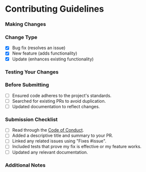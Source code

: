 # Contributing Guidelines

### Making Changes

<!-- Briefly summarize your changes. Use "Fixes #issue" to link relevant issues. -->

### Change Type

<!-- Mark the type of change by placing an "x" in the appropriate box. -->

- [x] Bug fix (resolves an issue)
- [x] New feature (adds functionality)
- [x] Update (enhances existing functionality)

### Testing Your Changes

<!-- Describe how the changes can be tested. Include steps or scenarios. -->

### Before Submitting

- [ ] Ensured code adheres to the project's standards.
- [ ] Searched for existing PRs to avoid duplication.
- [ ] Updated documentation to reflect changes.

### Submission Checklist

- [ ] Read through the [Code of Conduct](./CODE_OF_CONDUCT.md).
- [ ] Added a descriptive title and summary to your PR.
- [ ] Linked any related issues using "Fixes #issue".
- [ ] Included tests that prove my fix is effective or my feature works.
- [ ] Updated any relevant documentation.

### Additional Notes

<!-- Include any additional information that might be useful for reviewers. -->
